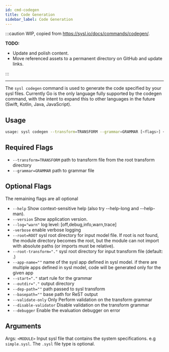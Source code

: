 ```yaml
---
id: cmd-codegen
title: Code Generation
sidebar_label: Code Generation
---
```


:::caution
WIP, copied from https://sysl.io/docs/commands/codegen/.

**TODO:**

- Update and polish content.
- Move referenced assets to a permanent directory on GitHub and update links.

:::

---

The `sysl codegen` command is used to generate the code specified by your sysl files. Currently Go is the only language fully supported by the codegen command, with the intent to expand this to other languages in the future (Swift, Kotlin, Java, JavaScript).

## Usage

```bash
usage: sysl codegen --transform=TRANSFORM --grammar=GRAMMAR [<flags>] <MODULE>
```

## Required Flags

- `--transform=TRANSFORM` path to transform file from the root transform directory
- `--grammar=GRAMMAR` path to grammar file

## Optional Flags

The remaining flags are all optional

- `--help` Show context-sensitive help (also try --help-long and --help-man).
- `--version` Show application version.
- `--log="warn"` log level: [off,debug,info,warn,trace]
- `-verbose` enable verbose logging
- `--root=ROOT` sysl root directory for input model file. If root is not found, the module directory becomes the root, but the module can not import with absolute paths (or imports must be relative).
- `--root-transform="."` sysl root directory for input transform file (default: .)
- `--app-name=""` name of the sysl app defined in sysl model. if there are multiple apps defined in sysl model, code will be generated only for the given app
- `--start="."` start rule for the grammar
- `--outdir="."` output directory
- `--dep-path=""` path passed to sysl transform
- `--basepath=""` base path for ReST output
- `--validate-only` Only Perform validation on the transform grammar
- `--disable-validator` Disable validation on the transform grammar
- `--debugger` Enable the evaluation debugger on error

## Arguments

Args:
`<MODULE>` Input sysl file that contains the system specifications. e.g `simple.sysl`. The `.sysl` file type is optional.
